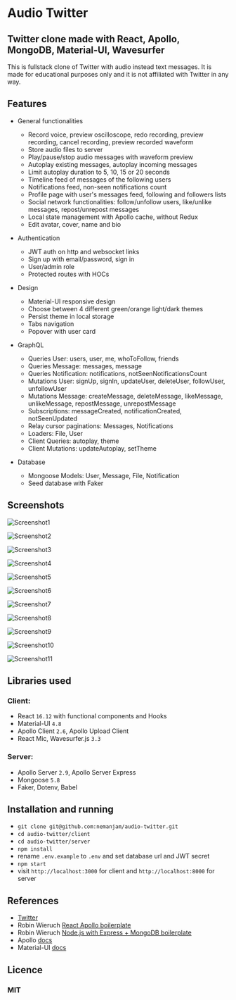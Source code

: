 # Audio Twitter

## Twitter clone made with React, Apollo, MongoDB, Material-UI, Wavesurfer

This is fullstack clone of Twitter with audio instead text messages. It is made for educational purposes only and it is not affiliated with Twitter in any way.

## Features

- General functionalities

  - Record voice, preview oscilloscope, redo recording, preview recording, cancel recording, preview recorded waveform
  - Store audio files to server
  - Play/pause/stop audio messages with waveform preview
  - Autoplay existing messages, autoplay incoming messages
  - Limit autoplay duration to 5, 10, 15 or 20 seconds
  - Timeline feed of messages of the following users
  - Notifications feed, non-seen notifications count
  - Profile page with user's messages feed, following and followers lists
  - Social network functionalities: follow/unfollow users, like/unlike messages, repost/unrepost messages
  - Local state management with Apollo cache, without Redux
  - Edit avatar, cover, name and bio

- Authentication

  - JWT auth on http and websocket links
  - Sign up with email/password, sign in
  - User/admin role
  - Protected routes with HOCs

- Design

  - Material-UI responsive design
  - Choose between 4 different green/orange light/dark themes
  - Persist theme in local storage
  - Tabs navigation
  - Popover with user card

- GraphQL

  - Queries User: users, user, me, whoToFollow, friends
  - Queries Message: messages, message
  - Queries Notification: notifications, notSeenNotificationsCount
  - Mutations User: signUp, signIn, updateUser, deleteUser, followUser, unfollowUser
  - Mutations Message: createMessage, deleteMessage, likeMessage, unlikeMessage, repostMessage, unrepostMessage
  - Subscriptions: messageCreated, notificationCreated, notSeenUpdated
  - Relay cursor paginations: Messages, Notifications
  - Loaders: File, User
  - Client Queries: autoplay, theme
  - Client Mutations: updateAutoplay, setTheme

- Database
  - Mongoose Models: User, Message, File, Notification
  - Seed database with Faker

## Screenshots

![Screenshot1](/screenshots/Screenshot_1.png)

![Screenshot2](/screenshots/Screenshot_2.png)

![Screenshot3](/screenshots/Screenshot_3.png)

![Screenshot4](/screenshots/Screenshot_4.png)

![Screenshot5](/screenshots/Screenshot_5.png)

![Screenshot6](/screenshots/Screenshot_6.png)

![Screenshot7](/screenshots/Screenshot_7.png)

![Screenshot8](/screenshots/Screenshot_8.png)

![Screenshot9](/screenshots/Screenshot_9.png)

![Screenshot10](/screenshots/Screenshot_10.png)

![Screenshot11](/screenshots/Screenshot_11.png)

## Libraries used

### Client:

- React `16.12` with functional components and Hooks
- Material-UI `4.8`
- Apollo Client `2.6`, Apollo Upload Client
- React Mic, Wavesurfer.js `3.3`

### Server:

- Apollo Server `2.9`, Apollo Server Express
- Mongoose `5.8`
- Faker, Dotenv, Babel

## Installation and running

- `git clone git@github.com:nemanjam/audio-twitter.git`
- `cd audio-twitter/client`
- `cd audio-twitter/server`
- `npm install`
- rename `.env.example` to `.env` and set database url and JWT secret
- `npm start`
- visit `http://localhost:3000` for client and `http://localhost:8000` for server

## References

- [Twitter](https://twitter.com)
- Robin Wieruch [React Apollo boilerplate](https://github.com/the-road-to-graphql/fullstack-apollo-react-boilerplate)
- Robin Wieruch [Node.js with Express + MongoDB boilerplate](https://github.com/the-road-to-graphql/fullstack-apollo-express-mongodb-boilerplate)
- Apollo [docs](https://www.apollographql.com/docs/)
- Material-UI [docs](https://material-ui.com/getting-started/installation/)

## Licence

### MIT
